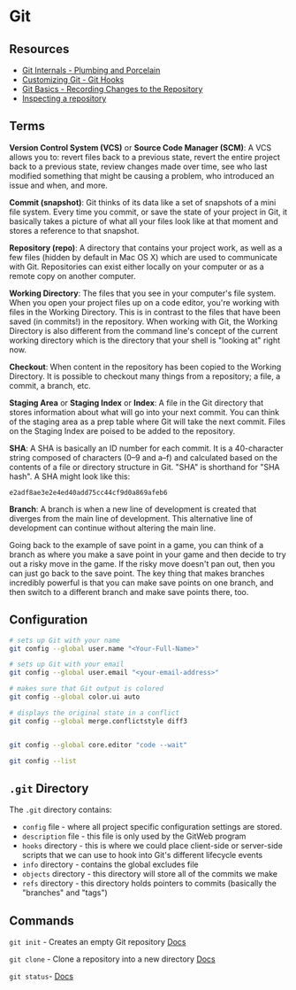 # Git

## Resources

 - [Git Internals - Plumbing and Porcelain](https://git-scm.com/book/en/v2/Git-Internals-Plumbing-and-Porcelain)
 - [Customizing Git - Git Hooks](https://git-scm.com/book/en/v2/Customizing-Git-Git-Hooks)
 - [Git Basics - Recording Changes to the Repository](https://git-scm.com/book/en/v2/Git-Basics-Recording-Changes-to-the-Repository)
 - [Inspecting a repository](https://www.atlassian.com/git/tutorials/inspecting-a-repository)

## Terms

**Version Control System (VCS)** or **Source Code Manager (SCM)**: A VCS allows you to:
revert files back to a previous state, revert the entire project back to a previous state,
review changes made over time, see who last modified something that might be causing
a problem, who introduced an issue and when, and more.

**Commit (snapshot)**: Git thinks of its data like a set of snapshots of a mini file system.
Every time you commit, or save the state of your project in Git, it basically takes a
picture of what all your files look like at that moment and stores a reference to that
snapshot.

**Repository (repo)**: A directory that contains your project work, as well as a few files
(hidden by default in Mac OS X) which are used to communicate with Git. Repositories
can exist either locally on your computer or as a remote copy on another computer.

**Working Directory**: The files that you see in your computer's file system. When you
open your project files up on a code editor, you're working with files in the Working
Directory.
This is in contrast to the files that have been saved (in commits!) in the repository.
When working with Git, the Working Directory is also different from the command line's
concept of the current working directory which is the directory that your shell is
"looking at" right now.

**Checkout**: When content in the repository has been copied to the Working Directory. It
is possible to checkout many things from a repository; a file, a commit, a branch, etc.

**Staging Area** or **Staging Index** or **Index**: A file in the Git directory that stores
information about what will go into your next commit. You can think of the staging area
as a prep table where Git will take the next commit. Files on the Staging Index are
poised to be added to the repository.

**SHA**: A SHA is basically an ID number for each commit. It is a 40-character string
composed of characters (0–9 and a–f) and calculated based on the contents of a file or
directory structure in Git. "SHA" is shorthand for "SHA hash". A SHA might look 
like this:

`e2adf8ae3e2e4ed40add75cc44cf9d0a869afeb6`

**Branch**: A branch is when a new line of development is created that diverges from the
main line of development. This alternative line of development can continue without
altering the main line.

Going back to the example of save point in a game, you can think of a branch as where
you make a save point in your game and then decide to try out a risky move in the
game. If the risky move doesn't pan out, then you can just go back to the save point. The
key thing that makes branches incredibly powerful is that you can make save points on
one branch, and then switch to a different branch and make save points there, too.

## Configuration

```sh
# sets up Git with your name
git config --global user.name "<Your-Full-Name>"

# sets up Git with your email
git config --global user.email "<your-email-address>"

# makes sure that Git output is colored
git config --global color.ui auto

# displays the original state in a conflict
git config --global merge.conflictstyle diff3


git config --global core.editor "code --wait"

git config --list
```

## `.git` Directory

The `.git` directory contains:

 - `config` file - where all project specific configuration settings are stored.
 - `description` file - this file is only used by the GitWeb program
 - `hooks` directory - this is where we could place client-side or server-side scripts that we can use to hook into Git's different lifecycle events
 - `info` directory - contains the global excludes file
 - `objects` directory - this directory will store all of the commits we make
 - `refs` directory - this directory holds pointers to commits (basically the "branches" and "tags")

## Commands

`git init` - Creates an empty Git repository [Docs](https://git-scm.com/docs/git-init)


`git clone` - Clone a repository into a new directory [Docs](https://git-scm.com/docs/git-clone)

`git status`- [Docs](https://git-scm.com/docs/git-status)